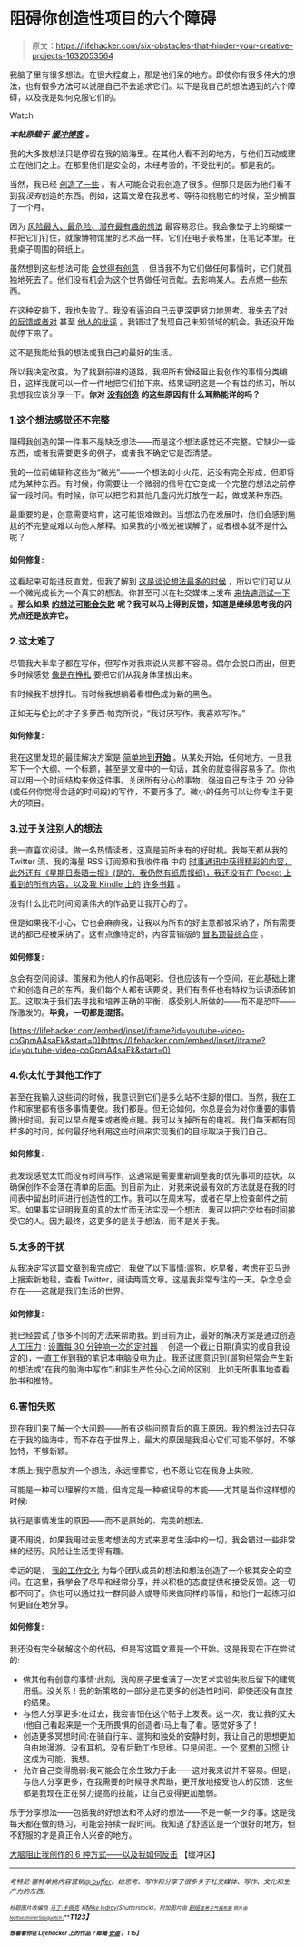 # 阻碍你创造性项目的六个障碍

> 原文：<https://lifehacker.com/six-obstacles-that-hinder-your-creative-projects-1632053564>

我脑子里有很多想法。在很大程度上，那是他们呆的地方。即使你有很多伟大的想法，也有很多方法可以说服自己不去追求它们。以下是我自己的想法遇到的六个障碍，以及我是如何克服它们的。

Watch

***本帖原载于*** [***缓冲博客***](http://open.bufferapp.com/6-ways-brain-stops-me-from-creating-fight-back/) ***。***

我的大多数想法只是停留在我的脑海里。在其他人看不到的地方，与他们互动或建立在他们之上。在那里他们是安全的，未经考验的，不受批判的。都是我的。

当然，我已经 [创造了一些](http://blog.bufferapp.com/author/courtney) 。有人可能会说我创造了很多。但那只是因为他们看不到我*没有*创造的东西。例如，这篇文章在我思考、等待和挑剔它的时候，至少搁置了一个月。

因为 [风险最大、最危险、潜在最有趣的想法](https://blog.bufferapp.com/uncomfortable-creativity-create-amazing-content) 最容易忍住。我会像垫子上的蝴蝶一样把它们钉住，就像博物馆里的艺术品一样。它们在电子表格里，在笔记本里，在我桌子周围的碎纸上。

虽然想到这些想法可能 [会觉得有创意](http://blog.bufferapp.com/creativity-methods-more-ideas) ，但当我不为它们做任何事情时，它们就孤独地死去了。他们没有机会为这个世界做任何贡献。去影响某人。去点燃一些东西。

在这种安排下，我也失败了。我没有逼迫自己去更深更努力地思考。我失去了对 [的反馈或者对](http://blog.bufferapp.com/a-simple-guide-to-better-coaching-and-feedback-in-your-company) 甚至 [他人的批评](http://blog.bufferapp.com/haters-and-critics-how-to-deal-with-people-judging-you-and-your-work) 。我错过了发现自己未知领域的机会。我还没开始就停下来了。

这不是我能给我的想法或我自己的最好的生活。

所以我决定改变。为了找到前进的道路，我把所有曾经阻止我创作的事情分类编目，这样我就可以一件一件地把它们拍下来。结果证明这是一个有益的练习，所以我想我应该分享一下。**你对** [**没有创造**](https://lifehacker.com/why-creativity-blocks-happen-and-how-to-overcome-them-5940145) **的这些原因有什么耳熟能详的吗？**

### 1.这个想法感觉还不完整

阻碍我创造的第一件事不是缺乏想法——而是这个想法感觉还不完整。它缺少一些东西，或者我需要更多的例子，或者我不确定它是否清楚。

我的一位前编辑称这些为“微光”——一个想法的小火花，还没有完全形成，但即将成为某种东西。有时候，你需要让一个微弱的信号在它变成一个完整的想法之前停留一段时间。有时候，你可以把它和其他几盏闪光灯放在一起，做成某种东西。

最重要的是，创意需要培育，这可能很难做到。当想法仍在发展时，他们会感到尴尬的不完整或难以向他人解释。如果我的小微光被误解了，或者根本就不是什么呢？

#### 如何修复:

这看起来可能违反直觉，但我了解到 [这是谈论想法最多的时候](http://open.bufferapp.com/one-will-steal-startup-idea/) ，所以它们可以从一个微光成长为一个真实的想法。你甚至可以在社交媒体上发布 [来快速测试一下](http://blog.bufferapp.com/a-scientific-guide-to-writing-great-headlines-on-twitter-facebook-and-your-blog) 。**那么如果** [**的想法可能会失败**](https://lifehacker.com/reframe-how-you-think-about-failure-by-changing-its-def-596193760) **呢？我可以马上得到反馈，知道是继续思考我的闪光点还是放弃它。**

### 2.这太难了

尽管我大半辈子都在写作，但写作对我来说从来都不容易。偶尔会脱口而出，但更多时候感觉 [像是在挣扎](http://blog.bufferapp.com/5-ways-to-get-through-writers-block-or-content-marketing-fatigue) 要把它们从我身体里拔出来。

有时候我不想挣扎。有时候我想躺着看橙色成为新的黑色。

正如无与伦比的才子多萝西·帕克所说，“我讨厌写作。我喜欢写作。”

#### 如何修复:

我在这里发现的最佳解决方案是 [简单地到**开始**](https://blog.bufferapp.com/the-power-of-imperfect-starts-how-good-do-you-really-need-to-be-to-start) 。从某处开始，任何地方。一旦我写下一个大纲、一个标题，甚至是文章中的一句话，其余的就变得容易多了。你也可以用一个时间结构来做这件事。关闭所有分心的事物，强迫自己专注于 20 分钟(或任何你觉得合适的时间段)的写作，不要再多了。微小的任务可以让你专注于更大的项目。

### 3.过于关注别人的想法

我一直喜欢阅读。做一名热情读者，这真是前所未有的好时机。我每天都从我的 Twitter 流、我的海量 RSS 订阅源和我收件箱 中的 [时事通讯中获得精彩的内容，此外还有《星期日泰晤士报》(是的，我仍然有纸质报纸)，我还没有在 Pocket 上看到的所有内容，以及我 Kindle 上的](https://blog.bufferapp.com/shareable-content-newsletters-and-tools) [许多书籍](https://www.youtube.com/watch?v=uEQXxp3nqlw) 。

没有什么比花时间阅读伟大的作品更让我开心的了。

但是如果我不小心，它也会麻痹我，让我以为所有的好主意都被采纳了，所有需要说的都已经被采纳了。这有点像特定的，内容营销版的 [冒名顶替综合症](https://lifehacker.com/feel-like-youre-faking-it-that-might-not-be-a-bad-thin-5928639) 。

#### 如何修复:

总会有空间阅读、策展和为他人的作品喝彩。但也应该有一个空间，在此基础上建立和创造自己的东西。我们每个人都有话要说，我们有责任也有特权为话语添砖加瓦。这取决于我们去寻找和培养正确的平衡，感受别人所做的——而不是恐吓——所激发的。**毕竟，一切都是混搭。**

 [https://lifehacker.com/embed/inset/iframe?id=youtube-video-coGpmA4saEk&start=0](https://lifehacker.com/embed/inset/iframe?id=youtube-video-coGpmA4saEk&start=0) 

### 4.你太忙于其他工作了

甚至在我输入这些词的时候，我意识到它们是多么站不住脚的借口。当然，我在工作和家里都有很多事情要做。我们都是。但无论如何，你总是会为对你重要的事情腾出时间。我可以早点醒来或者晚点睡。我可以关掉所有的电视。我们每天都有同样多的时间，如何最好地利用这些时间来实现我们的目标取决于我们自己。

#### 如何修复:

我发现感觉太忙而没有时间写作，这通常是需要重新调整我的优先事项的症状，以确保创作不会落在清单的后面。到目前为止，对我来说最有效的方法就是在我的时间表中留出时间进行创造性的工作。我可以在周末写，或者在早上检查邮件之前写。如果事实证明我真的真的太忙而无法实现一个想法，我可以把它交给有时间接受它的人。因为最终，这更多的是关于想法，而不是关于我。

### 5.太多的干扰

从我决定写这篇文章到我完成它，我做了以下事情:遛狗，吃早餐，考虑在亚马逊上搜索新地毯，查看 Twitter，阅读两篇文章。这是我非常专注的一天。杂念总会存在——这就是我们生活的世界。

#### 如何修复:

我已经尝试了很多不同的方法来帮助我。到目前为止，最好的解决方案是通过创造 [人工压力](http://blog.bufferapp.com/7-examples-of-how-creative-constraints-can-lead-to-amazing-work) : [设置每 30 分钟响一次的定时器](https://lifehacker.com/productivity-101-a-primer-to-the-pomodoro-technique-1598992730) ，创造一个截止日期(真实的或自我设定的)，一直工作到我的笔记本电脑没电为止。我还试图意识到(遛狗经常会产生新的想法或“在我的脑海中写作”)和非生产性分心之间的区别，比如无所事事地查看脸书和推特。

### 6.害怕失败

现在我们来了解一个大问题——所有这些问题背后的真正原因。我的想法过去只存在于我的脑海中，而不存在于世界上，最大的原因是我担心它们可能不够好，不够独特，不够新颖。

本质上:我宁愿放弃一个想法，永远埋葬它，也不愿让它在我身上失败。

可能是一种可以理解的本能，但肯定是一种被误导的本能——尤其是当你这样想的时候:

执行是事情发生的原因——而不是原始的、完美的想法。

更不用说，如果我用过去思考想法的方式来思考生活中的一切，我会错过一些非常棒的经历。风险让生活变得有趣。

幸运的是， [我的工作文化](http://www.slideshare.net/Bufferapp/buffer-culture-04) 为每个团队成员的想法和想法创造了一个极其安全的空间。在这里，我学会了尽早和经常分享，并以积极的态度提供和接受反馈。这一切都不同了。你也可以通过找一群同龄人或导师来做同样的事情，和他们一起练习如何更自在地分享。

#### 如何修复:

我还没有完全破解这个的代码，但是写这篇文章是一个开始。这是我现在正在尝试的:

*   做其他有创意的事情:此刻，我的房子里堆满了一次艺术实验失败后留下的建筑用纸。没关系！我的新策略的一部分是花更多的创造性时间，即使还没有直接的结果。
*   与他人分享更多:在过去，我会害怕在这个帖子上发表。这一次，我让我的丈夫(他自己看起来是一个无所畏惧的创造者)马上看了看。感觉好多了！
*   创造更多冥想时间:在骑自行车、遛狗和独处的安静时刻，我让自己的思想更加自由地漫游。没有耳机，没有后勤工作思维。只是闲逛。一个 [冥想的习惯](http://blog.bufferapp.com/how-meditation-affects-your-brain) 让这成为可能，我想。
*   允许自己变得脆弱:我可能会在余生致力于此——这对我来说并不容易。但是，与他人分享更多，在我需要的时候寻求帮助，更开放地接受他人的反馈，这些都是我现在正在努力提高的技能，让自己变得更加脆弱。

乐于分享想法——包括我的好想法和不太好的想法——不是一朝一夕的事。这是我每天都在做的练习，可能会持续一段时间。我知道了舒适区是一个很好的地方，但不舒服的才是真正令人兴奋的地方。

[大脑阻止我创作的 6 种方式——以及我如何反击](http://open.bufferapp.com/6-ways-brain-stops-me-from-creating-fight-back/) 【缓冲区】

* * *

*<small>考特尼·塞特单挑内容营销</small>*[*<small>@ buffer</small>*](https://twitter.com/buffer)*<small>。她思考、写作和分享了很多关于社交媒体、写作、文化和生产力的东西。</small>*<small></small>

<small><small>*标题图片改编自*</small> [<small>*马丁·卡佩克*</small>](http://www.shutterstock.com/pic.mhtml?id=102990731&src=id) <small>*和*</small>[<small>*Mike ledray*</small>](http://www.shutterstock.com/pic.mhtml?id=66745219&src=id)<small>*(Shutterstock)。附加图片由*</small> [<small>*剧组*</small>](http://blog.pickcrew.com/feel-like-an-impostor-youre-not-alone/)<small>*[<small>*美男子气*</small>](http://www.artofmanliness.com/2012/07/30/the-company-mans-guide-to-starting-a-side-hustle-part-i-confronting-your-objections/)<small></small>*[<small>*福布斯*</small>](http://www.forbes.com/sites/margiewarrell/2013/04/22/is-comfort-holding-you-back/) <small>*照片由*</small>[<small>*Nottsexminer*</small>](https://www.flickr.com/photos/nottsexminer/7077803691)<small></small>*[<small>*Sasquatch I*</small>](https://flic.kr/p/bUgXoP)***</small>***T123】***</small>

<small>***<small>*想看看你在 Lifehacker 上的作品？邮箱*</small> [<small>*安迪*</small>](mailto:andy@lifehacker.com) <small>*。*T15】</small>***</small>

<small></small>